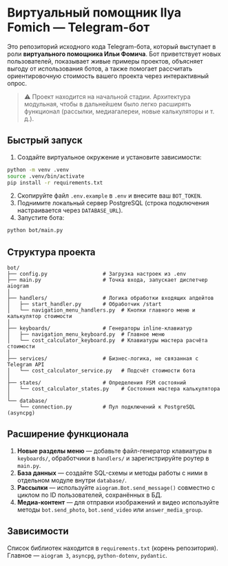 # Виртуальный помощник Ilya Fomich — Telegram-бот

Это репозиторий исходного кода Telegram-бота, который выступает в роли **виртуального помощника Ильи Фомича**. Бот приветствует новых пользователей, показывает живые примеры проектов, объясняет выгоду от использования ботов, а также помогает рассчитать ориентировочную стоимость вашего проекта через интерактивный опрос.

> ⚠️ Проект находится на начальной стадии. Архитектура модульная, чтобы в дальнейшем было легко расширять функционал (рассылки, медиагалереи, новые калькуляторы и т. д.).

## Быстрый запуск

1. Создайте виртуальное окружение и установите зависимости:

```bash
python -m venv .venv
source .venv/bin/activate
pip install -r requirements.txt
```

2. Скопируйте файл `.env.example` в `.env` и внесите ваш `BOT_TOKEN`.
3. Поднимите локальный сервер PostgreSQL (строка подключения настраивается через `DATABASE_URL`).
4. Запустите бота:

```bash
python bot/main.py
```

## Структура проекта

```
bot/
├── config.py                  # Загрузка настроек из .env
├── main.py                    # Точка входа, запускает диспетчер aiogram
│
├── handlers/                  # Логика обработки входящих апдейтов
│   ├── start_handler.py       # Обработчик /start
│   └── navigation_menu_handlers.py  # Кнопки главного меню и калькулятор стоимости
│
├── keyboards/                 # Генераторы inline-клавиатур
│   ├── navigation_menu_keyboard.py  # Главное меню
│   └── cost_calculator_keyboard.py  # Клавиатуры мастера расчёта стоимости
│
├── services/                  # Бизнес-логика, не связанная с Telegram API
│   └── cost_calculator_service.py   # Подсчёт стоимости бота
│
├── states/                    # Определения FSM состояний
│   └── cost_calculator_states.py    # Состояния мастера калькулятора
│
└── database/
    └── connection.py          # Пул подключений к PostgreSQL (asyncpg)
```

## Расширение функционала

1. **Новые разделы меню** — добавьте файл-генератор клавиатуры в `keyboards/`, обработчики в `handlers/` и зарегистрируйте роутер в `main.py`.
2. **База данных** — создайте SQL-схемы и методы работы с ними в отдельном модуле внутри `database/`.
3. **Рассылки** — используйте `aiogram.Bot.send_message()` совместно с циклом по ID пользователей, сохранённых в БД.
4. **Медиа-контент** — для отправки изображений и видео используйте методы `bot.send_photo`, `bot.send_video` или `answer_media_group`.

## Зависимости

Список библиотек находится в `requirements.txt` (корень репозитория). Главное — `aiogram 3`, `asyncpg`, `python-dotenv`, `pydantic`.
